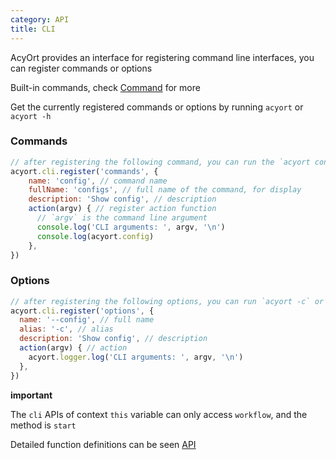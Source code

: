 ```yaml
---
category: API
title: CLI
---
```


AcyOrt provides an interface for registering command line interfaces, you can register commands or options

Built-in commands, check [Command](/docs/command/) for more

Get the currently registered commands or options by running `acyort` or `acyort -h`

### Commands

```js
// after registering the following command, you can run the `acyort config`
acyort.cli.register('commands', {
    name: 'config', // command name
    fullName: 'configs', // full name of the command, for display
    description: 'Show config', // description
    action(argv) { // register action function
      // `argv` is the command line argument
      console.log('CLI arguments: ', argv, '\n')
      console.log(acyort.config)
    },
})
```

### Options

```js
// after registering the following options, you can run `acyort -c` or `acyort --config`
acyort.cli.register('options', {
  name: '--config', // full name
  alias: '-c', // alias
  description: 'Show config', // description
  action(argv) { // action
    acyort.logger.log('CLI arguments: ', argv, '\n')
  },
})
```

**important**

The `cli` APIs of context `this` variable can only access `workflow`, and the method is `start`

Detailed function definitions can be seen [API](/api/)
